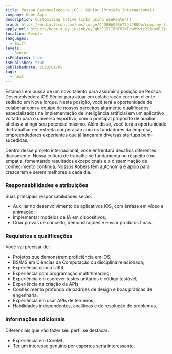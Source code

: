 ```yaml
---
title: Pessoa Desenvolvedora iOS | Sênior (Projeto Internacional)
company: Kobe Apps
description: Customizing active links using useRouter()
brand: https://media.licdn.com/dms/image/C4D0BAQE5AT2JlJRQQw/company-logo_100_100/0/1623260486006?e=1701907200&v=beta&t=bTrnsOsScTDp0P0sE2DqgOH20Ps7HyzV7oF9vb8AKlc
apply_url: https://kobe.gupy.io/job/eyJqb2JJZCI6NTM2NTcwMSwic291cmNlIjoibGlua2VkaW4ifQ==?jobBoardSource=linkedin
location: Remote
languages: 
  - Swift
levels: 
  - Senior
isFeatured: true
isPublished: true
publishedDate: 2023/01/09
tags:
  - next
---
```


Estamos em busca de um novo talento para assumir a posição de Pessoa Desenvolvedora iOS Sênior para atuar em colaboração com um cliente sediado em Nova Iorque. Nesta posição, você terá a oportunidade de colaborar com a equipe de nossos parceiros altamente qualificados, especializados na implementação de inteligência artificial em um aplicativo voltado para o universo esportivo, com o principal propósito de auxiliar atletas a atingir seu potencial máximo. Além disso, você terá a oportunidade de trabalhar em estreita cooperação com os fundadores da empresa, empreendedores experientes que já lançaram diversas startups bem-sucedidas.

Dentro desse projeto internacional, você enfrentará desafios diferentes diariamente. Nossa cultura de trabalho se fundamenta no respeito e na empatia, fomentando resultados excepcionais e a disseminação de conhecimento continua. Nossos Kobers têm autonomia e apoio para crescerem e serem melhores a cada dia.

### Responsabilidades e atribuições

Suas principais responsabilidades serão:

- Auxiliar no desenvolvimento de aplicativos iOS, com ênfase em vídeo e animação;
- Implementar modelos de IA em dispositivos;
- Criar provas de conceito, demonstrações e enviar produtos finais.

### Requisitos e qualificações

Você vai precisar de:

- Projetos que demonstrem proficiência em iOS;
- BS/MS em Ciências da Computação ou disciplina relacionada;
- Experiência com o UIKit;
- Experiência com programação multithreading;
- Experiência em escrever testes unitários e código testável;
- Experiência na criação de APIs;
- Conhecimento profundo de padrões de design e boas práticas de engenharia;
- Experiência em usar APIs de terceiros;
- Habilidades independentes, analíticas e de resolução de problemas.

### Informações adicionais

Diferenciais que vão fazer seu perfil se destacar:

- Experiência em CoreML;
- Ter um interesse genuíno por esportes seria interessante.